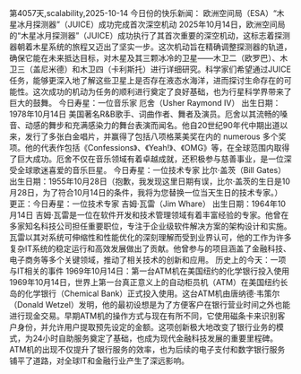 第4057天,scalability,2025-10-14 今日份的快乐新闻：
欧洲空间局（ESA）“木星冰月探测器”（JUICE）成功完成首次深空机动
2025年10月14日，欧洲空间局的“木星冰月探测器”（JUICE）成功执行了其首次重要的深空机动，这标志着探测器朝着木星系统的旅程又迈出了坚实一步。这次机动旨在精确调整探测器的轨道，确保它能在未来抵达目标，对木星及其三颗冰冷的卫星——木卫二（欧罗巴）、木卫三（盖尼米德）和木卫四（卡利斯托）进行详细研究。科学家们希望通过JUICE任务，能够更深入地了解这些卫星上是否存在液态水海洋，进而探讨生命存在的可能性。这次成功的机动为任务的顺利进行奠定了良好基础，也为行星科学界带来了巨大的鼓舞。
今日寿星：一位音乐家
厄舍（Usher Raymond IV）
出生日期：1978年10月14日
美国著名R&B歌手、词曲作者、舞者及演员。厄舍以其流畅的嗓音、动感的舞步和充满感染力的舞台表演而闻名。他自20世纪90年代中期出道以来，发行了多张白金唱片，并赢得了包括八项格莱美奖在内的 numerous 多个奖项。他的代表作包括《Confessions》、《Yeah!》、《OMG》等，在全球范围内取得了巨大成功。厄舍不仅在音乐领域有着卓越成就，还积极参与慈善事业，是一位深受全球歌迷喜爱的音乐巨星。
今日寿星：一位技术专家
比尔·盖茨（Bill Gates）
出生日期：1955年10月28日（抱歉，我发现这里日期有误，比尔·盖茨的生日是10月28日，为了符合10月14日的条件，我将为您替换一位当天生日的技术专家。）
更正：今日寿星：一位技术专家
吉姆·瓦雷（Jim Whare）
出生日期：1964年10月14日
吉姆·瓦雷是一位在软件开发和技术管理领域有着丰富经验的专家。他曾在多家知名科技公司担任重要职位，专注于企业级软件解决方案的架构设计和实施。瓦雷以其对系统可伸缩性和性能优化的深刻理解而受到业界认可，他的工作为许多复杂IT系统的稳定运行和高效发展做出了贡献。他曾参与的项目涵盖了金融科技、电子商务等多个关键领域，推动了相关技术的创新和应用。
历史上的今天：一项与IT相关的事件
1969年10月14日：第一台ATM机在美国纽约的化学银行投入使用
1969年10月14日，世界上第一台真正意义上的自动柜员机（ATM）在美国纽约长岛的化学银行（Chemical Bank）正式投入使用。这台ATM机由唐纳德·韦策尔（Donald Wetzel）发明，他的最初设想是为了方便客户在银行营业时间之外也能进行现金交易。早期ATM机的操作方式与现在有所不同，它使用磁条卡来识别客户身份，并允许用户提取预先设定的金额。这项创新极大地改变了银行业务的模式，为24小时自助服务奠定了基础，也成为现代金融科技发展的重要里程碑。ATM机的出现不仅提升了银行服务的效率，也为后续的电子支付和数字银行服务铺平了道路，对全球IT和金融行业产生了深远影响。
